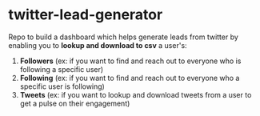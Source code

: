 # twitter-lead-generator
Repo to build a dashboard which helps generate leads from twitter by enabling you to **lookup and download to csv** a user's:
1. **Followers** (ex: if you want to find and reach out to everyone who is following a specific user)
2. **Following** (ex: if you want to find and reach out to everyone who a specific user is following)
3. **Tweets** (ex: if you want to lookup and download tweets from a user to get a pulse on their engagement)
